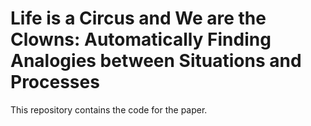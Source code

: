 # Life is a Circus and We are the Clowns: Automatically Finding Analogies between Situations and Processes

This repository contains the code for the paper.
